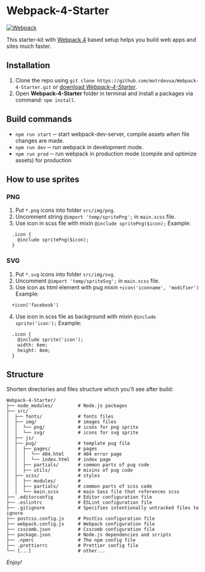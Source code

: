 # Webpack-4-Starter

[![Webpack](https://flat.badgen.net/badge/webpack/4/14aaf3)](https://webpack.js.org)

This starter-kit with [Webpack 4](https://webpack.js.org/) based setup helps you build web apps and sites much faster.

## Installation

1. Clone the repo using `git clone https://github.com/motrdevua/Webpack-4-Starter.git` or [download *Webpack-4-Starter*](https://github.com/motrdevua/Webpack-4-Starter/archive/master.zip).
2. Open **Webpack-4-Starter** folder in terminal and install a packages via command: `npm install`. 

## Build commands

* `npm run start` ─ start webpack-dev-server, compile assets when file changes are made.
* `npm run dev` ─ run webpack in development mode.
* `npm run prod` ─ run webpack in production mode (compile and optimize assets) for production

## How to use sprites

### PNG

1.  Put `*.png` icons into folder `src/img/png`.
2.  Uncomment string `@import 'temp/spritePng';` in `main.scss` file.
3.  Use icon in scss file with mixin `@include spritePng($icon);`
Example:
```shell
  .icon {
    @include spritePng($icon);
  }
```

### SVG

1.  Put `*.svg` icons into folder `src/img/svg`.
2.  Uncomment `@import 'temp/spriteSvg';` in `main.scss` file.
3. Use icon as html element with pug mixin `+icon('iconname', 'modifier')`
Example:
```shell
  +icon('facebook')
```
4.  Use icon in scss file as background with mixin `@include sprite('icon');`
Example:
```shell
  .icon {
    @include sprite('icon');
    width: 6em;
    height: 8em;
  }
```
## Structure

Shorten directories and files structure which you'll see after build: 

```shell
Webpack-4-Starter/
├── node_modules/         # Node.js packages
├── src/
│  ├── fonts/             # fonts files
│  ├── img/               # images files
│  │  └── png/            # icons for png sprite
│  │  └── svg/            # icons for svg sprite
│  ├── js/            
│  ├── pug/               # template pug file
│  │  ├── pages/          # pages
│  │  │  └── 404.html     # 404 error page
│  │  │  └── index.html   # index page
│  │  ├── partials/       # common parts of pug code
│  │  ├── utils/          # mixins of pug code
│  ├── scss/              # styles
│  │  ├── modules/        #
│  │  ├── partials/       # common parts of scss code
│  │  └── main.scss       # main Sass file that references scss 
├── .editorconfig         # Editor configuration file
├── .eslintrc             # ESLint configuration file
├── .gitignore            # Specifies intentionally untracked files to ignore
├── postcss.config.js     # PostCss configuration file
├── webpack.config.js     # Webpack configuration file
├── csscomb.json          # Csscomb configuration file
├── package.json          # Node.js dependencies and scripts
├── .npmrc                # The npm config file
├── .prettierrc           # Prettier config file
└── [...]                 # other...
```

_Enjoy!_
